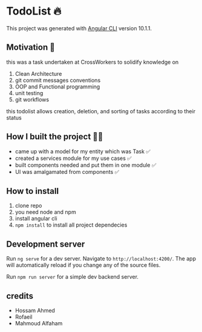 # TodoList 🔥
This project was generated with [Angular CLI](https://github.com/angular/angular-cli) version 10.1.1.

## Motivation 🔭

this was a task undertaken at CrossWorkers to solidify  knowledge on 
1. Clean Architecture
2. git commit messages conventions
3. OOP and Functional programming 
4. unit testing 
5. git workflows

this todolist allows creation, deletion, and sorting of tasks according to their status

## How I built the project 🔨🔧

- came up with a model for my entity which was Task ✅
- created a services module for my use cases ✅
- built components needed and put them in one module ✅
- UI was amalgamated from components ✅

## How to install 

1. clone repo
2. you need node and npm
3. install angular cli
4. `npm install` to install all project dependecies

## Development server

Run `ng serve` for a dev server. Navigate to `http://localhost:4200/`. The app will automatically reload if you change any of the source files.

Run `npm run server` for a simple dev backend server.

## credits 
- Hossam Ahmed
- Rofaeil
- Mahmoud Alfaham